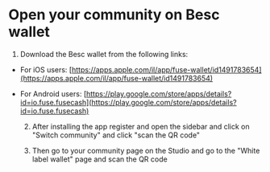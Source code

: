 # Open your community on Besc wallet

1. Download the Besc wallet from the following links:

* For iOS users: [https://apps.apple.com/il/app/fuse-wallet/id1491783654](https://apps.apple.com/il/app/fuse-wallet/id1491783654)
* For Android users: [https://play.google.com/store/apps/details?id=io.fuse.fusecash](https://play.google.com/store/apps/details?id=io.fuse.fusecash)

   2. After installing the app register and open the sidebar and click on "Switch community" and click "scan the QR code"

   3. Then go to your community page on the Studio and go to the "White label wallet" page and scan the QR code

